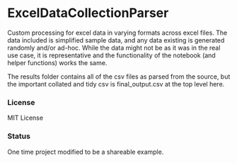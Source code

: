 
# ExcelDataCollectionParser

<p>Custom processing for excel data in varying formats across excel files. The data included is simplified sample data, and any data existing is generated randomly and/or ad-hoc. While the data might not be as it was in the real use case, it is representative and the functionality of the notebook (and helper functions) works the same.</p>

<p>The results folder contains all of the csv files as parsed from the source, but the important collated and tidy csv is final_output.csv at the top level here.</p>


### License
MIT License

### Status
One time project modified to be a shareable example.